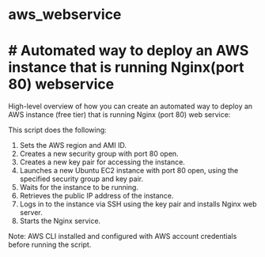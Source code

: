 # aws_webservice
# # Automated way to deploy an AWS instance that is running Nginx(port 80) webservice

High-level overview of how you can create an automated way to deploy an AWS instance (free tier) that is running Nginx (port 80) web service:

This script does the following:

1. Sets the AWS region and AMI ID.
2. Creates a new security group with port 80 open.
3. Creates a new key pair for accessing the instance.
4. Launches a new Ubuntu EC2 instance with port 80 open, using the specified security group and key pair.
5. Waits for the instance to be running.
6. Retrieves the public IP address of the instance.
7. Logs in to the instance via SSH using the key pair and installs Nginx web server.
8. Starts the Nginx service.

Note: AWS CLI installed and configured with AWS account credentials before running the script. 
